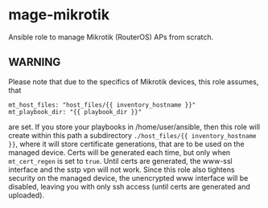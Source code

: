 # mage-mikrotik

Ansible role to manage Mikrotik (RouterOS) APs from scratch.

## WARNING

Please note that due to the specifics of Mikrotik devices, this role assumes, that

```
mt_host_files: "host_files/{{ inventory_hostname }}"
mt_playbook_dir: "{{ playbook_dir }}"
```

are set. If you store your playbooks in /home/user/ansible, then this role will create within this path a subdirectory
`./host_files/{{ inventory_hostname }}`, where it will store certificate generations, that are to be used on the managed
device. Certs will be generated each time, but only when `mt_cert_regen` is set to `true`. Until certs are generated, the
www-ssl interface and the sstp vpn will not work. Since this role also tightens security on the managed device, the 
unencrypted www interface will be disabled, leaving you with only ssh access (until certs are generated and uploaded).
